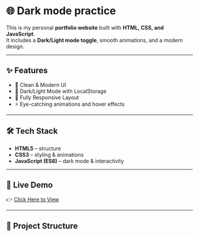 # 🌐 Dark mode practice 

This is my personal **portfolio website** built with **HTML, CSS, and JavaScript**.  
It includes a **Dark/Light mode toggle**, smooth animations, and a modern design.  

---

## ✨ Features
- 🎨 Clean & Modern UI  
- 🌙 Dark/Light Mode with LocalStorage  
- 📱 Fully Responsive Layout  
- ⚡ Eye-catching animations and hover effects  

---

## 🛠️ Tech Stack
- **HTML5** – structure  
- **CSS3** – styling & animations  
- **JavaScript (ES6)** – dark mode & interactivity  

---

## 🚀 Live Demo
👉 [Click Here to View](https://yourusername.github.io/your-portfolio/)  

---

## 📂 Project Structure
